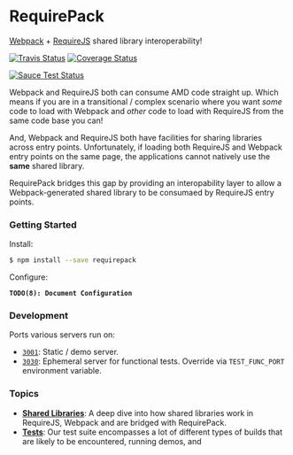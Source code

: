 RequirePack
===========

[Webpack][webpack] + [RequireJS][requirejs] shared library interoperability!

[![Travis Status][trav_img]][trav_site]
[![Coverage Status][cov_img]][cov_site]

[![Sauce Test Status][sauce_img]][sauce_site]

Webpack and RequireJS both can consume AMD code straight up. Which means if you
are in a transitional / complex scenario where you want _some_ code to load
with Webpack and _other_ code to load with RequireJS from the same code base
you can!

And, Webpack and RequireJS both have facilities for sharing libraries across
entry points. Unfortunately, if loading both RequireJS and Webpack entry points
on the same page, the applications cannot natively use the **same** shared
library.

RequirePack bridges this gap by providing an interopability layer to allow a
Webpack-generated shared library to be consumaed by RequireJS entry points.

### Getting Started

Install:

```sh
$ npm install --save requirepack
```

Configure:

**`TODO(8): Document Configuration`**

### Development

Ports various servers run on:

* [`3001`](http://127.0.0.1:3001/): Static / demo server.
* [`3030`](http://127.0.0.1:3030/): Ephemeral server for functional tests.
  Override via `TEST_FUNC_PORT` environment variable.

### Topics

* **[Shared Libraries](docs/shared-libraries.md)**: A deep dive into how shared
  libraries work in RequireJS, Webpack and are bridged with RequirePack.
* **[Tests](docs/test.md)**: Our test suite encompasses a lot of different types
  of builds that are likely to be encountered, running demos, and

[webpack]: http://webpack.github.io/
[wp-dll]: https://github.com/webpack/webpack/tree/master/examples/dll
[wp-dll-user]: https://github.com/webpack/webpack/tree/master/examples/dll-user
[requirejs]: http://requirejs.org/
[rjs-exclude]: https://github.com/jrburke/r.js/blob/master/build/example.build.js#L388-L398
[trav_img]: https://api.travis-ci.org/FormidableLabs/requirepack.svg
[trav_site]: https://travis-ci.org/FormidableLabs/requirepack
[sauce]: https://saucelabs.com
[sauce_img]: https://saucelabs.com/browser-matrix/requirepack.svg
[sauce_site]: https://saucelabs.com/u/requirepack
[cov]: https://coveralls.io
[cov_img]: https://img.shields.io/coveralls/FormidableLabs/requirepack.svg
[cov_site]: https://coveralls.io/r/FormidableLabs/requirepack

